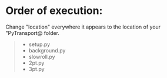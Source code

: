 # Order of execution:

Change "location" everywhere it appears to the location of your "PyTransport@ folder.

>- setup.py
>- background.py
>- slowroll.py
>- 2pt.py
>- 3pt.py